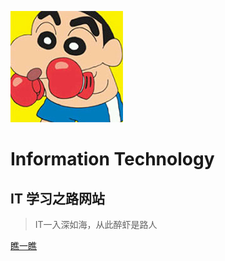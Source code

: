 ![logo](static/avatar.jpg)

# Information Technology
## IT 学习之路网站

> IT一入深如海，从此醉虾是路人

[瞧一瞧](program/)